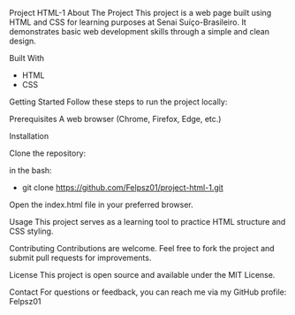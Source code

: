 
Project HTML-1
About The Project
This project is a web page built using HTML and CSS for learning purposes at Senai Suíço-Brasileiro. It demonstrates basic web development skills through a simple and clean design.

Built With
- HTML
- CSS

Getting Started
Follow these steps to run the project locally:

Prerequisites
A web browser (Chrome, Firefox, Edge, etc.)

Installation

Clone the repository:

in the bash:

- git clone https://github.com/Felpsz01/project-html-1.git
  
Open the index.html file in your preferred browser.

Usage
This project serves as a learning tool to practice HTML structure and CSS styling.

Contributing
Contributions are welcome. Feel free to fork the project and submit pull requests for improvements.

License
This project is open source and available under the MIT License.

Contact
For questions or feedback, you can reach me via my GitHub profile: Felpsz01
